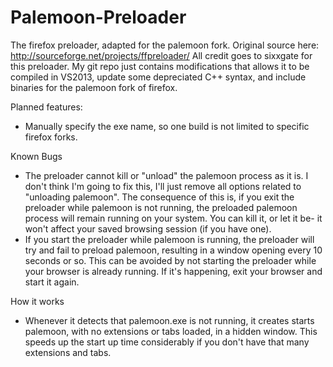 Palemoon-Preloader
==================

The firefox preloader, adapted for the palemoon fork.
Original source here: http://sourceforge.net/projects/ffpreloader/
All credit goes to sixxgate for this preloader. My git repo just contains modifications that allows it to be compiled in VS2013, update some depreciated C++ syntax, and include binaries for the palemoon fork of firefox.

Planned features:
 - Manually specify the exe name, so one build is not limited to specific firefox forks.

Known Bugs
 - The preloader cannot kill or "unload" the palemoon process as it is. I don't think I'm going to fix this, I'll just remove all options related to "unloading palemoon". The consequence of this is, if you exit the preloader while palemoon is not running, the preloaded palemoon process will remain running on your system. You can kill it, or let it be- it won't affect your saved browsing session (if you have one).
 - If you start the preloader while palemoon is running, the preloader will try and fail to preload palemoon, resulting in a window opening every 10 seconds or so. This can be avoided by not starting the preloader while your browser is already running. If it's happening, exit your browser and start it again.

How it works
 - Whenever it detects that palemoon.exe is not running, it creates starts palemoon, with no extensions or tabs loaded, in a hidden window. This speeds up the start up time considerably if you don't have that many extensions and tabs. 
